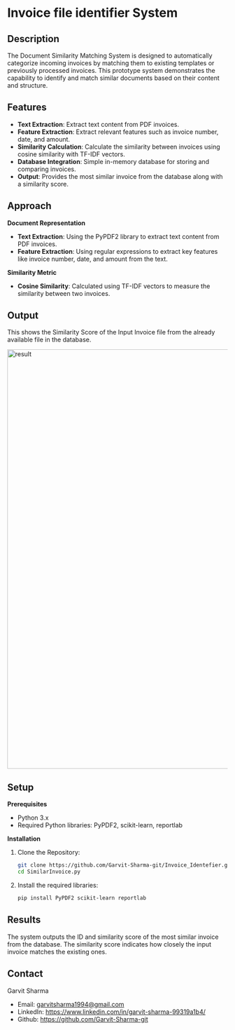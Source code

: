 # Invoice file identifier System

## Description
The Document Similarity Matching System is 
designed to automatically categorize incoming invoices by matching them to existing templates or previously processed invoices. This prototype system demonstrates the capability to identify and match similar documents based on their content and structure.

## Features
- **Text Extraction**: Extract text content from PDF invoices.
- **Feature Extraction**: Extract relevant features such as invoice number, date, and amount.
- **Similarity Calculation**: Calculate the similarity between invoices using cosine similarity with TF-IDF vectors.
- **Database Integration**: Simple in-memory database for storing and comparing invoices.
- **Output**: Provides the most similar invoice from the database along with a similarity score.

## Approach
**Document Representation**
- **Text Extraction**: Using the PyPDF2 library to extract text content from PDF invoices.
- **Feature Extraction**: Using regular expressions to extract key features like invoice number, date, and amount from the text.

**Similarity Metric**
- **Cosine Similarity**: Calculated using TF-IDF vectors to measure the similarity between two invoices.

## Output
This shows the Similarity Score of the Input Invoice file from the already available file in the database.

<img width="957" alt="result" src="https://github.com/user-attachments/assets/32c81d4a-51f6-4845-828a-c01b431acfdd">

## Setup
**Prerequisites**
- Python 3.x
- Required Python libraries: PyPDF2, scikit-learn, reportlab

**Installation**

1. Clone the Repository:
   ```bash
   git clone https://github.com/Garvit-Sharma-git/Invoice_Identefier.git
   cd SimilarInvoice.py

2. Install the required libraries:
   ```bash
   pip install PyPDF2 scikit-learn reportlab

## Results
The system outputs the ID and similarity score of the most similar invoice from the database. The similarity score indicates how closely the input invoice matches the existing ones.



## Contact
Garvit Sharma
- Email: garvitsharma1994@gmail.com
- LinkedIn: https://www.linkedin.com/in/garvit-sharma-99319a1b4/
- Github: https://github.com/Garvit-Sharma-git
   
